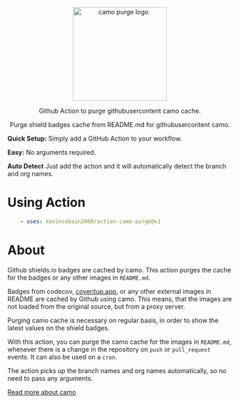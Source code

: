 <p align="center">
  <img alt="camo purge logo" src="https://imgur.com/Xt2k39E.png" width="210">
</p>
<p align="center">
  Github Action to purge githubusercontent camo cache.
</p>
<p align="center">
  Purge shield badges cache from README.md for githubusercontent camo.
</p>

**Quick Setup:** Simply add a GitHub Action to your workflow.

**Easy:** No arguments required.

**Auto Detect** Just add the action and it will automatically detect the branch and org names.


# Using Action

```yaml
    - uses: kevincobain2000/action-camo-purge@v1
```

# About

Github shields.io badges are cached by camo.
This action purges the cache for the badges or any other images in `README.md`.

Badges from codecov, [coveritup.app](https://coveritup.app), or any other external images in README are cached by Github using camo. This means, that the images are not loaded from the original source, but from a proxy server.

Purging camo cache is necessary on regular basis, in order to show the latest values on the shield badges.

With this action, you can purge the camo cache for the images in `README.md`, whenever there is a change in the repository on `push` or `pull_request` events. It can also be used on a `cron`.

The action picks up the branch names and org names automatically, so no need to pass any arguments.

[Read more about camo](https://docs.github.com/en/authentication/keeping-your-account-and-data-secure/about-anonymized-urls)

